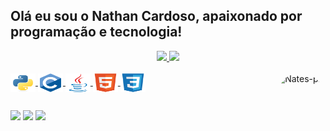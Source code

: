 ## Olá eu sou o Nathan Cardoso, apaixonado por programação e tecnologia!
<div align="center">
  <a href="https://github.com/nathancfs">
  <img height="180em" src="https://github-readme-stats.vercel.app/api?username=nathancfs&show_icons=true&theme=gruvbox_light&include_all_commits=true&count_private=true"/>
  <img height="180em" src="https://github-readme-stats.vercel.app/api/top-langs/?username=nathancfs&layout=compact&langs_count=7&theme=gruvbox_light"/>
</div>
<div style="display: inline_block"><br>
  <img align="center" alt="Nates-Python" height="30" width="40" src="https://raw.githubusercontent.com/devicons/devicon/master/icons/python/python-original.svg">
  <img align="center" alt="Nates-C" height="30" width="40" src="https://raw.githubusercontent.com/devicons/devicon/master/icons/c/c-original.svg">
  <img align="center" alt="Nates-Java" height="30" width="40" src="https://raw.githubusercontent.com/devicons/devicon/master/icons/java/java-original.svg">
  <img align="center" alt="Nates-HTML" height="30" width="40" src="https://raw.githubusercontent.com/devicons/devicon/master/icons/html5/html5-original.svg">
  <img align="center" alt="Nates-CSS" height="30" width="40" src="https://raw.githubusercontent.com/devicons/devicon/master/icons/css3/css3-original.svg">
  <img align="right" alt="Nates-pic" height="150" style="border-radius:50px;" src="https://avatars.githubusercontent.com/u/79545998?s=400&u=039d182454c44d41859045c08e73fe85fb461cf0&v=4">
</div>
  
  ##
 
<div> 
  <a href="https://instagram.com/dear_nates" target="_blank"><img src="https://img.shields.io/badge/-Instagram-%23E4405F?style=for-the-badge&logo=instagram&logoColor=white" target="_blank"></a>
  <a href = "mailto:nathancf.santos@gmail.com"><img src="https://img.shields.io/badge/-Gmail-%23333?style=for-the-badge&logo=gmail&logoColor=white" target="_blank"></a>
  <a href="https://www.linkedin.com/in/nathancf-santos" target="_blank"><img src="https://img.shields.io/badge/-LinkedIn-%230077B5?style=for-the-badge&logo=linkedin&logoColor=white" target="_blank"></a> 
 
</div>

  <!---
    A criadora desse template é a Rafaella Ballerini, https://github.com/rafaballerini.
    Isso é uma adaptação
  --->
